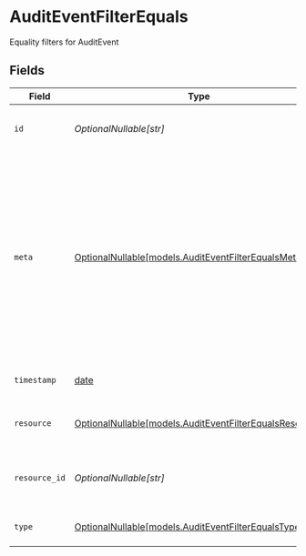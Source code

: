 # AuditEventFilterEquals

Equality filters for AuditEvent


## Fields

| Field                                                                                                                                                                                  | Type                                                                                                                                                                                   | Required                                                                                                                                                                               | Description                                                                                                                                                                            | Example                                                                                                                                                                                |
| -------------------------------------------------------------------------------------------------------------------------------------------------------------------------------------- | -------------------------------------------------------------------------------------------------------------------------------------------------------------------------------------- | -------------------------------------------------------------------------------------------------------------------------------------------------------------------------------------- | -------------------------------------------------------------------------------------------------------------------------------------------------------------------------------------- | -------------------------------------------------------------------------------------------------------------------------------------------------------------------------------------- |
| `id`                                                                                                                                                                                   | *OptionalNullable[str]*                                                                                                                                                                | :heavy_minus_sign:                                                                                                                                                                     | Unique identifier for the AuditEvent                                                                                                                                                   | 123e4567-e89b-12d3-a456-426614174000                                                                                                                                                   |
| `meta`                                                                                                                                                                                 | [OptionalNullable[models.AuditEventFilterEqualsMeta]](../models/auditeventfilterequalsmeta.md)                                                                                         | :heavy_minus_sign:                                                                                                                                                                     | Metadata information for the AuditEvent                                                                                                                                                | {<br/>"createdAt": "2024-01-15T10:30:00Z",<br/>"createdBy": "123e4567-e89b-12d3-a456-426614174000",<br/>"updatedAt": "2024-01-15T10:30:00Z",<br/>"updatedBy": "123e4567-e89b-12d3-a456-426614174000"<br/>} |
| `timestamp`                                                                                                                                                                            | [date](https://docs.python.org/3/library/datetime.html#date-objects)                                                                                                                   | :heavy_minus_sign:                                                                                                                                                                     | The timestamp of the event                                                                                                                                                             | 2024-01-15T10:30:00Z                                                                                                                                                                   |
| `resource`                                                                                                                                                                             | [OptionalNullable[models.AuditEventFilterEqualsResource]](../models/auditeventfilterequalsresource.md)                                                                                 | :heavy_minus_sign:                                                                                                                                                                     | The type of resource the event occured for                                                                                                                                             |                                                                                                                                                                                        |
| `resource_id`                                                                                                                                                                          | *OptionalNullable[str]*                                                                                                                                                                | :heavy_minus_sign:                                                                                                                                                                     | The ID of the resource the event belongs to                                                                                                                                            | 123e4567-e89b-12d3-a456-426614174000                                                                                                                                                   |
| `type`                                                                                                                                                                                 | [OptionalNullable[models.AuditEventFilterEqualsType]](../models/auditeventfilterequalstype.md)                                                                                         | :heavy_minus_sign:                                                                                                                                                                     | The type of the audit event                                                                                                                                                            |                                                                                                                                                                                        |
